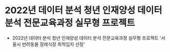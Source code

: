 # 2022년 데이터 분석 청년 인재양성 데이터 분석 전문교육과정 실무형 프로젝트
- 2022년 데이터 분석 청년 인재양성 데이터 분석 전문교육과정 실무형 프로젝트 '서울시 반려동물 장례식장 최적입지 선정'
